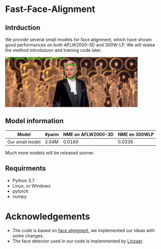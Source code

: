 # Fast-Face-Alignment
## Intrduction
We provide several small models for face alignment, which have shown good performances on both AFLW2000-3D and 300W-LP.
We will realse the method introdutuon and training code later.

![demo](demo.gif)

## Model information

Model| #parm |NME on AFLW2000-3D|NME on 300WLP
------|--------|----------|--------
Our small model |3.64M    |0.0189     | 0.0336

Much more models will be released sooner.

## Requirments
* Python 3.7 
* Linux, or Windows 
* pytorch
* numpy

# Acknowledgements
* The code is based on [face alignment](https://github.com/1adrianb/face-alignment), we implemented our ideas with some changes.
* The face detector used in our code is implenmented by [Linzaer](https://github.com/Linzaer/Ultra-Light-Fast-Generic-Face-Detector-1MB).
